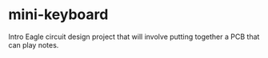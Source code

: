 # mini-keyboard
Intro Eagle circuit design project that will involve putting together a PCB that can play notes.

